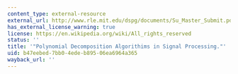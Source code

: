 ```yaml
---
content_type: external-resource
external_url: http://www.rle.mit.edu/dspg/documents/Su_Master_Submit.pdf
has_external_license_warning: true
license: https://en.wikipedia.org/wiki/All_rights_reserved
status: ''
title: '"Polynomial Decomposition Algorithims in Signal Processing."'
uid: b47eebed-7bb0-4ede-b895-06ea6964a365
wayback_url: ''
---
```

